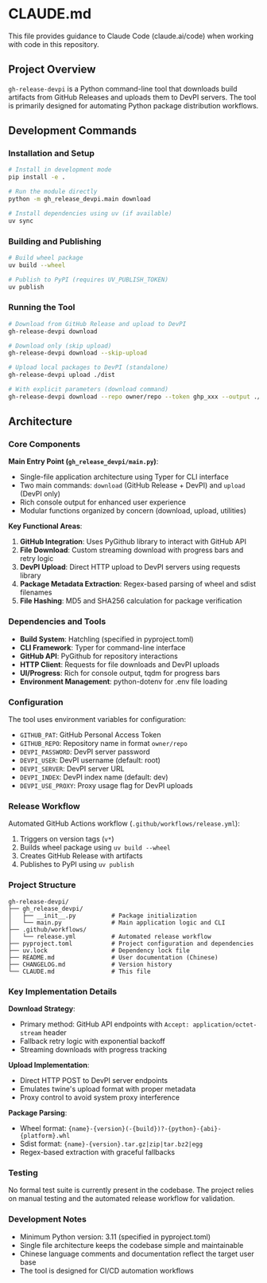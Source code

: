 # CLAUDE.md

This file provides guidance to Claude Code (claude.ai/code) when working with code in this repository.

## Project Overview

`gh-release-devpi` is a Python command-line tool that downloads build artifacts from GitHub Releases and uploads them to DevPI servers. The tool is primarily designed for automating Python package distribution workflows.

## Development Commands

### Installation and Setup
```bash
# Install in development mode
pip install -e .

# Run the module directly
python -m gh_release_devpi.main download

# Install dependencies using uv (if available)
uv sync
```

### Building and Publishing
```bash
# Build wheel package
uv build --wheel

# Publish to PyPI (requires UV_PUBLISH_TOKEN)
uv publish
```

### Running the Tool
```bash
# Download from GitHub Release and upload to DevPI
gh-release-devpi download

# Download only (skip upload)
gh-release-devpi download --skip-upload

# Upload local packages to DevPI (standalone)
gh-release-devpi upload ./dist

# With explicit parameters (download command)
gh-release-devpi download --repo owner/repo --token ghp_xxx --output ./dist
```

## Architecture

### Core Components

**Main Entry Point (`gh_release_devpi/main.py`)**:
- Single-file application architecture using Typer for CLI interface
- Two main commands: `download` (GitHub Release + DevPI) and `upload` (DevPI only)
- Rich console output for enhanced user experience
- Modular functions organized by concern (download, upload, utilities)

**Key Functional Areas**:
1. **GitHub Integration**: Uses PyGithub library to interact with GitHub API
2. **File Download**: Custom streaming download with progress bars and retry logic
3. **DevPI Upload**: Direct HTTP upload to DevPI servers using requests library
4. **Package Metadata Extraction**: Regex-based parsing of wheel and sdist filenames
5. **File Hashing**: MD5 and SHA256 calculation for package verification

### Dependencies and Tools
- **Build System**: Hatchling (specified in pyproject.toml)
- **CLI Framework**: Typer for command-line interface
- **GitHub API**: PyGithub for repository interactions
- **HTTP Client**: Requests for file downloads and DevPI uploads
- **UI/Progress**: Rich for console output, tqdm for progress bars
- **Environment Management**: python-dotenv for .env file loading

### Configuration
The tool uses environment variables for configuration:
- `GITHUB_PAT`: GitHub Personal Access Token
- `GITHUB_REPO`: Repository name in format `owner/repo`
- `DEVPI_PASSWORD`: DevPI server password
- `DEVPI_USER`: DevPI username (default: root)
- `DEVPI_SERVER`: DevPI server URL
- `DEVPI_INDEX`: DevPI index name (default: dev)
- `DEVPI_USE_PROXY`: Proxy usage flag for DevPI uploads

### Release Workflow
Automated GitHub Actions workflow (`.github/workflows/release.yml`):
1. Triggers on version tags (`v*`)
2. Builds wheel package using `uv build --wheel`
3. Creates GitHub Release with artifacts
4. Publishes to PyPI using `uv publish`

### Project Structure
```
gh-release-devpi/
├── gh_release_devpi/
│   ├── __init__.py          # Package initialization
│   └── main.py              # Main application logic and CLI
├── .github/workflows/
│   └── release.yml          # Automated release workflow
├── pyproject.toml           # Project configuration and dependencies
├── uv.lock                  # Dependency lock file
├── README.md                # User documentation (Chinese)
├── CHANGELOG.md             # Version history
└── CLAUDE.md                # This file
```

### Key Implementation Details

**Download Strategy**:
- Primary method: GitHub API endpoints with `Accept: application/octet-stream` header
- Fallback retry logic with exponential backoff
- Streaming downloads with progress tracking

**Upload Implementation**:
- Direct HTTP POST to DevPI server endpoints
- Emulates twine's upload format with proper metadata
- Proxy control to avoid system proxy interference

**Package Parsing**:
- Wheel format: `{name}-{version}(-{build})?-{python}-{abi}-{platform}.whl`
- Sdist format: `{name}-{version}.tar.gz|zip|tar.bz2|egg`
- Regex-based extraction with graceful fallbacks

### Testing
No formal test suite is currently present in the codebase. The project relies on manual testing and the automated release workflow for validation.

### Development Notes
- Minimum Python version: 3.11 (specified in pyproject.toml)
- Single file architecture keeps the codebase simple and maintainable
- Chinese language comments and documentation reflect the target user base
- The tool is designed for CI/CD automation workflows